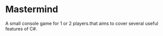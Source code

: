 # Mastermind
A small console game for 1 or 2 players.that aims to cover several useful features of C#.

